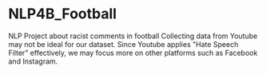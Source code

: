 # NLP4B_Football
NLP Project about racist comments in football
Collecting data from Youtube may not be ideal for our dataset. Since Youtube applies "Hate Speech Filter" effectively, we may focus more on other platforms such as Facebook and Instagram.  
